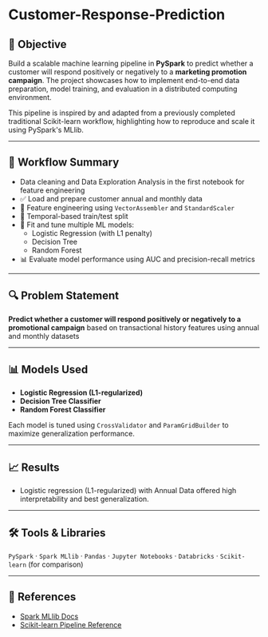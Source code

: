 # Customer-Response-Prediction

## 🎯 Objective
Build a scalable machine learning pipeline in **PySpark** to predict whether a customer will respond positively or negatively to a **marketing promotion campaign**. The project showcases how to implement end-to-end data preparation, model training, and evaluation in a distributed computing environment.

This pipeline is inspired by and adapted from a previously completed traditional Scikit-learn workflow, highlighting how to reproduce and scale it using PySpark's MLlib.

---

## 🧠 Workflow Summary

- Data cleaning and Data Exploration Analysis in the first notebook for feature engineering
- ✅ Load and prepare customer annual and monthly data
- 🧼 Feature engineering using `VectorAssembler` and `StandardScaler`
- 🧪 Temporal-based train/test split
- 🔁 Fit and tune multiple ML models:
  - Logistic Regression (with L1 penalty)
  - Decision Tree
  - Random Forest
- 📊 Evaluate model performance using AUC and precision-recall metrics

---

## 🔍 Problem Statement
**Predict whether a customer will respond positively or negatively to a promotional campaign** based on transactional history features using annual and monthly datasets

---

## 📊 Models Used
- **Logistic Regression (L1-regularized)**  
- **Decision Tree Classifier**  
- **Random Forest Classifier**

Each model is tuned using `CrossValidator` and `ParamGridBuilder` to maximize generalization performance.

---

## 📈 Results
- Logistic regression (L1-regularized) with Annual Data offered high interpretability and best generalization.

---

## 🛠 Tools & Libraries
`PySpark` · `Spark MLlib` · `Pandas` · `Jupyter Notebooks` · `Databricks` · `Scikit-learn` (for comparison)

---

## 📎 References
- [Spark MLlib Docs](https://spark.apache.org/docs/latest/ml-guide.html)
- [Scikit-learn Pipeline Reference](https://scikit-learn.org/stable/modules/generated/sklearn.pipeline.Pipeline.html)

